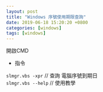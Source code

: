 ```yaml
---
layout: post
title: "Windows 序號使用期限查詢"
date: 2019-06-18 15:20:20 +0800
categories: [windows]
tags: [windows]
---
```


開啟CMD

- 指令<br>

`slmgr.vbs -xpr`  // 查詢 電腦序號到期日
<br>
`slmgr.vbs --help` // 使用教學


